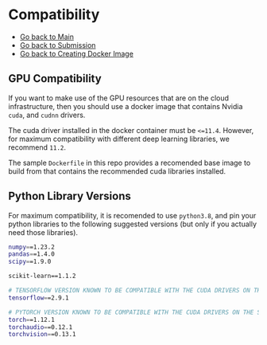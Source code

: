 # Compatibility

- [Go back to Main](../README.md)
- [Go back to Submission](submission.md)
- [Go back to Creating Docker Image](create_docker.md)

## GPU Compatibility

If you want to make use of the GPU resources that are on the cloud infrastructure, then you should use a docker image that contains Nvidia `cuda`, and `cudnn` drivers. 

The cuda driver installed in the docker container must be `<=11.4`. However, for maximum compatibility with different deep learning libraries, we recommend `11.2`. 

The sample `Dockerfile` in this repo provides a recomended base image to build from that contains the recommended cuda libraries installed.

## Python Library Versions

For maximum compatibility, it is recomended to use `python3.8`, and pin your python libraries to the following suggested versions (but only if you actually need those libraries).

```bash
numpy==1.23.2
pandas==1.4.0
scipy==1.9.0

scikit-learn==1.1.2

# TENSORFLOW VERSION KNOWN TO BE COMPATIBLE WITH THE CUDA DRIVERS ON THE SERVERS
tensorflow==2.9.1

# PYTORCH VERSION KNOWN TO BE COMPATIBLE WITH THE CUDA DRIVERS ON THE SERVERS
torch==1.12.1
torchaudio==0.12.1
torchvision==0.13.1
```
